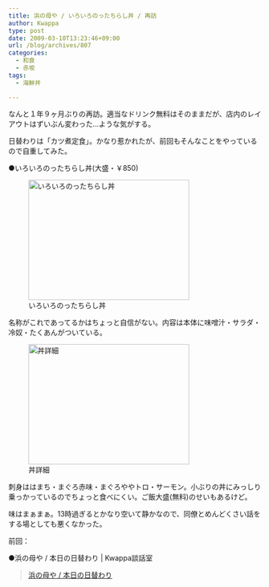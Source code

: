 ```yaml
---
title: 浜の母や / いろいろのったちらし丼 / 再訪
author: Kwappa
type: post
date: 2009-03-10T13:23:46+09:00
url: /blog/archives/807
categories:
  - 和食
  - 赤坂
tags:
  - 海鮮丼

---
```

なんと１年９ヶ月ぶりの再訪。適当なドリンク無料はそのままだが、店内のレイアウトはずいぶん変わった…ような気がする。
  
日替わりは「カツ煮定食」。かなり惹かれたが、前回もそんなことをやっているので自重してみた。
  
●いろいろのったちらし丼(大盛・￥850)
  
<figure id="attachment_808" aria-describedby="caption-attachment-808" style="width: 320px" class="wp-caption aligncenter"><img src="/blog/images/2009/03/09-03-10_13-22.jpg" alt="いろいろのったちらし丼" title="いろいろのったちらし丼" width="320" height="240" class="size-medium wp-image-808" /><figcaption id="caption-attachment-808" class="wp-caption-text">いろいろのったちらし丼</figcaption></figure>
  
名称がこれであってるかはちょっと自信がない。内容は本体に味噌汁・サラダ・冷奴・たくあんがついている。
  
<figure id="attachment_809" aria-describedby="caption-attachment-809" style="width: 320px" class="wp-caption aligncenter"><img src="/blog/images/2009/03/09-03-10_13-23.jpg" alt="丼詳細" title="丼詳細" width="320" height="240" class="size-medium wp-image-809" /><figcaption id="caption-attachment-809" class="wp-caption-text">丼詳細</figcaption></figure>
  
刺身ははまち・まぐろ赤味・まぐろややトロ・サーモン。小ぶりの丼にみっしり乗っかっているのでちょっと食べにくい。ご飯大盛(無料)のせいもあるけど。
  
味はまぁまぁ。13時過ぎるとかなり空いて静かなので、同僚とめんどくさい話をする場としても悪くなかった。
  
前回：
  
●浜の母や / 本日の日替わり | Kwappa談話室

<blockquote class="wp-embedded-content" data-secret="7OaXZEbAWY">
  <p>
    <a href="http://www.kwappa.net/blog/archives/28">浜の母や / 本日の日替わり</a>
  </p>
</blockquote>

<iframe title="&#8220;浜の母や / 本日の日替わり&#8221; &#8212; Kwappa談話室" class="wp-embedded-content" sandbox="allow-scripts" security="restricted" style="position: absolute; clip: rect(1px, 1px, 1px, 1px);" src="http://www.kwappa.net/blog/archives/28/embed#?secret=7OaXZEbAWY" data-secret="7OaXZEbAWY" width="580" height="327" frameborder="0" marginwidth="0" marginheight="0" scrolling="no"></iframe>
